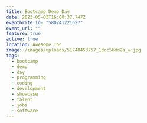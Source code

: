 ```yaml
---
title: Bootcamp Demo Day
date: 2023-05-03T16:00:37.747Z
eventbrite_id: "580741221627"
event_url: ""
feature: true
active: true
location: Awesome Inc
image: /images/uploads/51748453757_1dcc56dd2a_w.jpg
tags:
  - bootcamp
  - demo
  - day
  - programming
  - coding
  - development
  - showcase
  - talent
  - jobs
  - software
---
```

